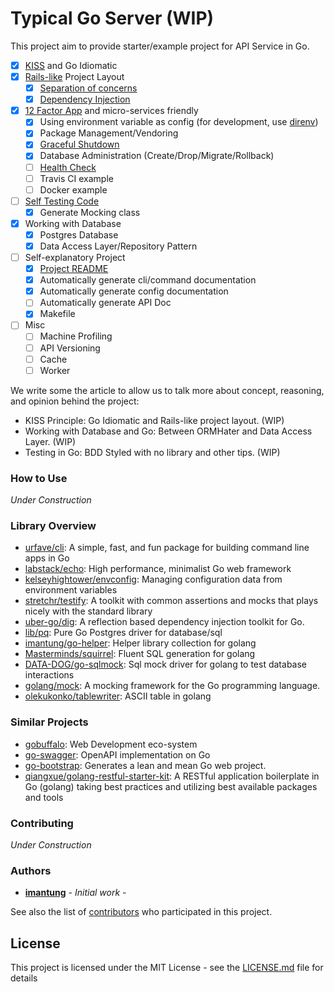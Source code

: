 # Typical Go Server (WIP)

This project aim to provide starter/example project for API Service in Go.

- [x] [KISS](https://en.wikipedia.org/wiki/KISS_principle) and Go Idiomatic
- [x] [Rails-like](https://guides.rubyonrails.org/getting_started.html#creating-the-blog-application) Project Layout
  - [x] [Separation of concerns](https://en.wikipedia.org/wiki/Separation_of_concerns)
  - [x] [Dependency Injection](https://stackoverflow.com/questions/130794/what-is-dependency-injection)
- [x] [12 Factor App](https://12factor.net/) and micro-services friendly
  - [x] Using environment variable as config (for development, use [direnv](https://direnv.net/))
  - [x] Package Management/Vendoring
  - [x] [Graceful Shutdown](https://12factor.net/disposability)
  - [x] Database Administration (Create/Drop/Migrate/Rollback)
  - [ ] [Health Check](https://microservices.io/patterns/observability/health-check-api.html)
  - [ ] Travis CI example
  - [ ] Docker example
- [ ] [Self Testing Code](https://martinfowler.com/bliki/SelfTestingCode.html)
  - [x] Generate Mocking class
- [x] Working with Database
  - [x] Postgres Database
  - [x] Data Access Layer/Repository Pattern
- [ ] Self-explanatory Project
  - [x] [Project README](Project_README.md)
  - [x] Automatically generate cli/command documentation
  - [x] Automatically generate config documentation
  - [ ] Automatically generate API Doc
  - [x] Makefile
- [ ] Misc
  - [ ] Machine Profiling
  - [ ] API Versioning
  - [ ] Cache
  - [ ] Worker

We write some the article to allow us to talk more about concept, reasoning, and opinion behind the project:
- KISS Principle: Go Idiomatic and Rails-like project layout. (WIP)
- Working with Database and Go: Between ORMHater and Data Access Layer. (WIP)
- Testing in Go: BDD Styled with no library and other tips. (WIP)

### How to Use

_Under Construction_
<!-- FIXME: -->

### Library Overview
- [urfave/cli](https://github.com/urfave/cli): A simple, fast, and fun package for building command line apps in Go
- [labstack/echo](https://github.com/labstack/echo): High performance, minimalist Go web framework
- [kelseyhightower/envconfig](https://github.com/kelseyhightower/envconfig): Managing configuration data from environment variables
- [stretchr/testify](https://github.com/stretchr/testify): A toolkit with common assertions and mocks that plays nicely with the standard library
- [uber-go/dig](https://github.com/uber-go/dig): A reflection based dependency injection toolkit for Go.
- [lib/pq](https://github.com/lib/pq): Pure Go Postgres driver for database/sql
- [imantung/go-helper](https://github.com/imantung/go-helper): Helper library collection for golang
- [Masterminds/squirrel](https://github.com/Masterminds/squirrel): Fluent SQL generation for golang
- [DATA-DOG/go-sqlmock](https://github.com/DATA-DOG/go-sqlmock): Sql mock driver for golang to test database interactions
- [golang/mock](https://github.com/golang/mock): A mocking framework for the Go programming language.
- [olekukonko/tablewriter](https://github.com/olekukonko/tablewriter): ASCII table in golang


### Similar Projects

- [gobuffalo](https://gobuffalo.io/): Web Development eco-system
- [go-swagger](https://goswagger.io/): OpenAPI implementation on Go
- [go-bootstrap](http://go-bootstrap.io/): Generates a lean and mean Go web project.
- [qiangxue/golang-restful-starter-kit](github.com/qiangxue/golang-restful-starter-kit): A RESTful application boilerplate in Go (golang) taking best practices and utilizing best available packages and tools

### Contributing

_Under Construction_
<!-- FIXME: -->


### Authors

* **[imantung](https://github.com/imantung)** - *Initial work* -

See also the list of [contributors](https://github.com/your/project/contributors) who participated in this project.

## License

This project is licensed under the MIT License - see the [LICENSE.md](LICENSE.md) file for details
